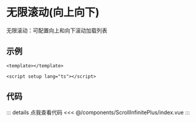 <script setup lang="ts">
    import Example from './components/example.vue'
</script>

# 无限滚动(向上向下)

无限滚动：可配置向上和向下滚动加载列表

## 示例

```vue
<template></template>

<script setup lang="ts"></script>
```

<!-- 示例代码 -->
<Example />

## 代码

::: details 点我查看代码
<<< @/components/ScrollInfinitePlus/index.vue
:::
